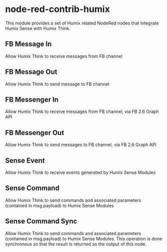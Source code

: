 # node-red-contrib-humix

This module provides a set of Humix related NodeRed nodes that integrate Humix Sense with Humix Think. 

## FB Message In
Allow Humix Think to receive messages from FB channel

## FB Message Out
Allow Humix Think to send message to FB channel

## FB Messenger In 
Allow Humix Think to receive messages from FB channel, via FB 2.6 Graph API

## FB Messenger Out
Allow Humix Think to send messages to FB channel, via FB 2.6 Graph API

## Sense Event
Allow Humix Think to receive events generated by Humix Sense Modules 

## Sense Command
Allow Humix Think to send commands and associated parameters (contained in msg.payload) to Humix Sense Modules

## Sense Command Sync
Allow Humix Think to send commands and associated parameters (contained in msg.payload) to Humix Sense Modules. This operation is done synchronous so that the result is returned as the output of this node. 

